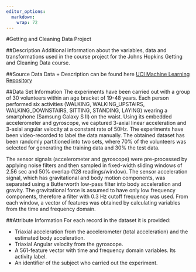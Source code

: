 ```yaml
---
editor_options: 
  markdown: 
    wrap: 72
---
```


#Getting and Cleaning Data Project

##Description Additional information about the variables, data and
transformations used in the course project for the Johns Hopkins Getting
and Cleaning Data course.

##Source Data Data + Description can be found here [UCI Machine Learning
Repository](http://archive.ics.uci.edu/ml/datasets/Human+Activity+Recognition+Using+Smartphones)

##Data Set Information 
The experiments have been carried out with a group
of 30 volunteers within an age bracket of 19-48 years. Each person
performed six activities (WALKING, WALKING_UPSTAIRS, WALKING_DOWNSTAIRS,
SITTING, STANDING, LAYING) wearing a smartphone (Samsung Galaxy S II) on
the waist. Using its embedded accelerometer and gyroscope, we captured
3-axial linear acceleration and 3-axial angular velocity at a constant
rate of 50Hz. The experiments have been video-recorded to label the data
manually. The obtained dataset has been randomly partitioned into two
sets, where 70% of the volunteers was selected for generating the
training data and 30% the test data.

The sensor signals (accelerometer and gyroscope) were pre-processed by
applying noise filters and then sampled in fixed-width sliding windows
of 2.56 sec and 50% overlap (128 readings/window). The sensor
acceleration signal, which has gravitational and body motion components,
was separated using a Butterworth low-pass filter into body acceleration
and gravity. The gravitational force is assumed to have only low
frequency components, therefore a filter with 0.3 Hz cutoff frequency
was used. From each window, a vector of features was obtained by
calculating variables from the time and frequency domain.

##Attribute Information 
For each record in the dataset it is provided:

- Triaxial acceleration from the accelerometer (total acceleration) and the estimated body acceleration. 
- Triaxial Angular velocity from the gyroscope. 
- A 561-feature vector with time and frequency domain variables. Its activity label. 
- An identifier of the subject who carried out the experiment.
